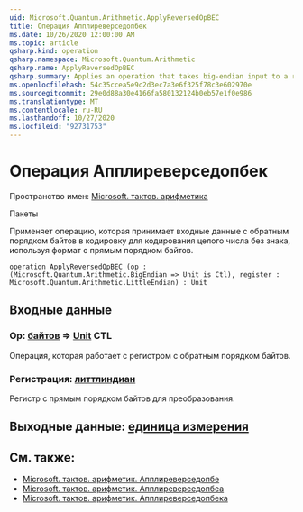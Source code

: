 ```yaml
---
uid: Microsoft.Quantum.Arithmetic.ApplyReversedOpBEC
title: Операция Апплиреверседопбек
ms.date: 10/26/2020 12:00:00 AM
ms.topic: article
qsharp.kind: operation
qsharp.namespace: Microsoft.Quantum.Arithmetic
qsharp.name: ApplyReversedOpBEC
qsharp.summary: Applies an operation that takes big-endian input to a register encoding an unsigned integer using little-endian format.
ms.openlocfilehash: 54c35ccea5e9c2d3ec7a3e6f325f78c3e602970e
ms.sourcegitcommit: 29e0d88a30e4166fa580132124b0eb57e1f0e986
ms.translationtype: MT
ms.contentlocale: ru-RU
ms.lasthandoff: 10/27/2020
ms.locfileid: "92731753"
---
```

# <a name="applyreversedopbec-operation"></a>Операция Апплиреверседопбек

Пространство имен: [Microsoft. тактов. арифметика](xref:Microsoft.Quantum.Arithmetic)

Пакеты [](https://nuget.org/packages/)


Применяет операцию, которая принимает входные данные с обратным порядком байтов в кодировку для кодирования целого числа без знака, используя формат с прямым порядком байтов.

```qsharp
operation ApplyReversedOpBEC (op : (Microsoft.Quantum.Arithmetic.BigEndian => Unit is Ctl), register : Microsoft.Quantum.Arithmetic.LittleEndian) : Unit
```


## <a name="input"></a>Входные данные

### <a name="op--bigendian--unit-ctl"></a>Op: [байтов](xref:Microsoft.Quantum.Arithmetic.BigEndian) => [Unit](xref:microsoft.quantum.lang-ref.unit) CTL

Операция, которая работает с регистром с обратным порядком байтов.


### <a name="register--littleendian"></a>Регистрация: [литтлиндиан](xref:Microsoft.Quantum.Arithmetic.LittleEndian)

Регистр с прямым порядком байтов для преобразования.



## <a name="output--unit"></a>Выходные данные: [единица измерения](xref:microsoft.quantum.lang-ref.unit)



## <a name="see-also"></a>См. также:

- [Microsoft. тактов. арифметик. Апплиреверседопбе](xref:Microsoft.Quantum.Arithmetic.ApplyReversedOpBE)
- [Microsoft. тактов. арифметик. Апплиреверседопбеа](xref:Microsoft.Quantum.Arithmetic.ApplyReversedOpBEA)
- [Microsoft. тактов. арифметик. Апплиреверседопбека](xref:Microsoft.Quantum.Arithmetic.ApplyReversedOpBECA)